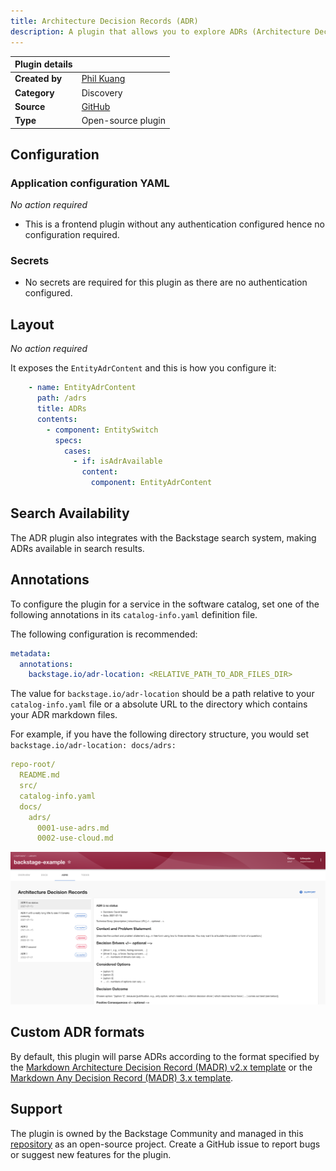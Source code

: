 ```yaml
---
title: Architecture Decision Records (ADR) 
description: A plugin that allows you to explore ADRs (Architecture Decision Records) associated with your entities.
---
```


| Plugin details |                                                                                |
| -------------- | ------------------------------------------------------------------------------ |
| **Created by** | [Phil Kuang](https://github.com/kuangp)                                                      |
| **Category**   | Discovery                                                                        |
| **Source**     | [GitHub](https://github.com/backstage/community-plugins/tree/main/workspaces/adr/plugins/adr) |
| **Type**       | Open-source plugin                                                             |


## Configuration

### Application configuration YAML

_No action required_

- This is a frontend plugin without any authentication configured hence no configuration required. 


### Secrets

- No secrets are required for this plugin as there are no authentication configured. 

## Layout

_No action required_

It exposes the `EntityAdrContent` and this is how you configure it:

```YAML
    - name: EntityAdrContent
      path: /adrs
      title: ADRs
      contents:
        - component: EntitySwitch
          specs:
            cases:
              - if: isAdrAvailable
                content:
                  component: EntityAdrContent
```


## Search Availability

The ADR plugin also integrates with the Backstage search system, making ADRs available in search results.



## Annotations

To configure the plugin for a service in the software catalog, set one of the following annotations in its `catalog-info.yaml` definition file.

The following configuration is recommended:

```YAML
metadata:
  annotations:
    backstage.io/adr-location: <RELATIVE_PATH_TO_ADR_FILES_DIR>
```
The value for `backstage.io/adr-location` should be a path relative to your `catalog-info.yaml` file or a absolute URL to the directory which contains your ADR markdown files.

For example, if you have the following directory structure, you would set `backstage.io/adr-location: docs/adrs:`

```YAML
repo-root/
  README.md
  src/
  catalog-info.yaml
  docs/
    adrs/
      0001-use-adrs.md
      0002-use-cloud.md
```

![](./static/adr-plugin.png)

## Custom ADR formats

By default, this plugin will parse ADRs according to the format specified by the [Markdown Architecture Decision Record (MADR) v2.x template](https://github.com/adr/madr/tree/2.1.2) or the [Markdown Any Decision Record (MADR) 3.x template](https://github.com/adr/madr/tree/3.0.0). 

## Support

The plugin is owned by the Backstage Community and managed in this [repository](https://github.com/backstage/community-plugins/tree/main/workspaces/adr) as an open-source project. Create a GitHub issue to report bugs or suggest new features for the plugin.

